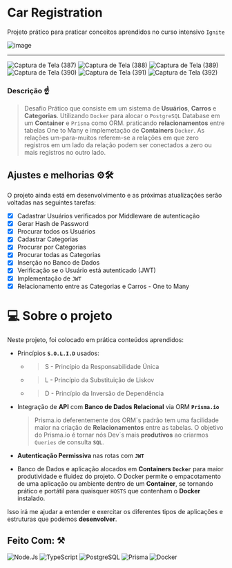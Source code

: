 # Car Registration
Projeto prático para praticar conceitos aprendidos no curso intensivo `Ignite`

![image](https://user-images.githubusercontent.com/77081114/168168815-c9362e67-f907-4f29-af7e-4b3887806bfc.png)
<hr>

![Captura de Tela (387)](https://user-images.githubusercontent.com/77081114/167625935-7ff9257e-6046-4302-bd72-694c458c7bdc.png)
![Captura de Tela (388)](https://user-images.githubusercontent.com/77081114/167625944-0ad718ca-f4a4-4417-8f96-2edc34d4f907.png)
![Captura de Tela (389)](https://user-images.githubusercontent.com/77081114/167625946-b1c508a6-02d0-4c54-b50b-ff473752dd18.png)
![Captura de Tela (390)](https://user-images.githubusercontent.com/77081114/167625947-6713a638-81c0-48ce-a025-ed7abe5eaf4f.png)
![Captura de Tela (391)](https://user-images.githubusercontent.com/77081114/167625949-3eba9c64-d5ff-44f0-818d-fea4948de2cb.png)
![Captura de Tela (392)](https://user-images.githubusercontent.com/77081114/167625951-ed1556a9-7ded-420f-90ad-82fdbbc4b187.png)

### Descrição ☝
> Desafio Prático
> que consiste em um sistema de **Usuários**, **Carros** e **Categorias**. Utilizando `Docker` para alocar o `PostgreSQL` Database em um **Container** e  `Prisma` como ORM.
> praticando **relacionamentos** entre tabelas One to Many e implemetação de **Containers** `Docker`.
> As relações um-para-muitos referem-se a relações em que zero registros em um lado da relação podem ser conectados a zero ou mais registros no outro lado.


## Ajustes e melhorias ⚙🛠

O projeto ainda está em desenvolvimento e as próximas atualizações serão voltadas nas seguintes tarefas:

- [x] Cadastrar Usuários verificados por Middleware de autenticação
- [x] Gerar Hash de Password
- [x] Procurar todos os Usuários
- [x] Cadastrar Categorias
- [x] Procurar por Categorias
- [x] Procurar todas as Categorias
- [x] Inserção no Banco de Dados
- [x] Verificação se o Usuário está autenticado (JWT)
- [x] Implementação de `JWT`
- [x] Relacionamento entre as Categorias e Carros - One to Many

# 💻 Sobre o projeto

Neste projeto, foi colocado em prática conteúdos aprendidos:

- Princípios **`S.O.L.I.D`** usados:

  -   > S - Princípio da Responsabilidade Única
  -   > L - Princípio da Substituição de Liskov
  -   > D - Princípio da Inversão de Dependência
 
- Integração de **API** com **Banco de Dados Relacional** via ORM **`Prisma.io`**
  > Prisma.io deferentemente dos ORM´s padrão tem uma facilidade maior na criação de **Relacionamentos** entre as tabelas. O objetivo do Prisma.io é tornar nós Dev´s mais **produtivos** ao criarmos `Queries` de consulta **`SQL`**.
- **Autenticação Permissiva** nas rotas com **`JWT`**
- Banco de Dados e aplicação alocados em  **Containers `Docker`** para maior produtividade e fluidez do projeto. O Docker permite o empacotamento de uma aplicação ou ambiente dentro de um **Container**, se tornando prático e portátil para quaisquer `HOSTS` que contenham o **Docker** instalado.

Isso irá me ajudar a entender e exercitar os diferentes tipos de aplicações e estruturas que podemos **desenvolver**.

## Feito Com: ⚒
![Node.Js](https://img.shields.io/badge/Node.js-52b788?style=for-the-badge&logo=node.js&logoColor=white)
![TypeScript](https://img.shields.io/badge/TypeScript-00b4d8?style=for-the-badge&logo=typescript&logoColor=white)
![PostgreSQL](https://img.shields.io/badge/PostgreSQL-316192?style=for-the-badge&logo=postgresql&logoColor=white)
![Prisma](https://img.shields.io/badge/Prisma-0a9396?style=for-the-badge&logo=prisma&logoColor=white)
![Docker](https://img.shields.io/badge/Docker-2496ED?style=for-the-badge&logo=docker&logoColor=white)



